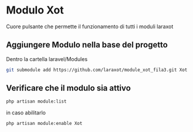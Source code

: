 # Modulo Xot
Cuore pulsante che permette il funzionamento di tutti i moduli laraxot

## Aggiungere Modulo nella base del progetto
Dentro la cartella laravel/Modules

```bash
git submodule add https://github.com/laraxot/module_xot_fila3.git Xot
```

## Verificare che il modulo sia attivo
```bash
php artisan module:list
```
in caso abilitarlo
```bash
php artisan module:enable Xot
```
